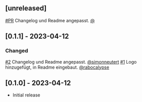 ## [unreleased]

[#PR](https://github.com/simonneutert/papierkram_api_client/pull/<PRNUMBER>) Changelog und Readme angepasst. [@<yourtag>](https://github.com/<yourtag>)

## [0.1.1] - 2023-04-12

### Changed

[#2](https://github.com/simonneutert/papierkram_api_client/pull/2) Changelog und Readme angepasst. [@simonneutert](https://github.com/simonneutert)
[#1](https://github.com/simonneutert/papierkram_api_client/pull/1) Logo hinzugefügt, in Readme eingebaut. [@rabocalypse](https://github.com/rabocalypse)

## [0.1.0] - 2023-04-12

- Initial release
